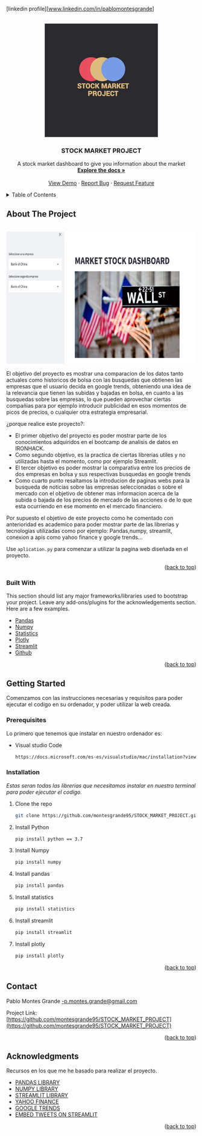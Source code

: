 



[linkedin profile][www.linkedin.com/in/pablomontesgrande]



<!-- PROJECT LOGO -->
<br />
<div align="center">
  <a href="https://github.com/montesgrande95/STOCK_MARKET_PROJECT">
    <img src="/IMAGENES_README/stock_market_logo.png"  width=300 height=300  alt="PROJECT LOGO"/>
  </a>

  <h3 align="center">STOCK MARKET PROJECT</h3>

  <p align="center">
    A stock market dashboard to give you information about the market
    <br />
    <a href="https://github.com/montesgrande95/STOCK_MARKET_PROJECT"><strong>Explore the docs »</strong></a>
    <br />
    <br />
    <a href="https://github.com/montesgrande95/STOCK_MARKET_PROJECT">View Demo</a>
    ·
    <a href="https://github.com/montesgrande95/STOCK_MARKET_PROJECT/issues">Report Bug</a>
    ·
    <a href="https://github.com/montesgrande95/STOCK_MARKET_PROJECT/issues">Request Feature</a>
  </p>
</div>



<!-- TABLE OF CONTENTS -->
<details>
  <summary>Table of Contents</summary>
  <ol>
    <li>
      <a href="#about-the-project">About The Project</a>
      <ul>
        <li><a href="#built-with">Built With</a></li>
      </ul>
    </li>
    <li>
      <a href="#getting-started">Getting Started</a>
      <ul>
        <li><a href="#prerequisites">Prerequisites</a></li>
        <li><a href="#installation">Installation</a></li>
      </ul>
    </li>
    <li><a href="#contact">Contact</a></li>
    <li><a href="#acknowledgments">Acknowledgments</a></li>
  </ol>
</details>



<!-- ABOUT THE PROJECT -->
## About The Project

<br />
<div align="center">
  <img src="/IMAGENES_README/stock_market_screemshot.png"  width=700 height=350  alt="PROJECT LOGO"/>
</div>


El objetivo del proyecto es mostrar una comparacion de los datos tanto actuales como historicos de bolsa con
las busquedas que obtienen las empresas que el usuario decida en google trends, obteniendo una idea de la relevancia
que tienen las subidas y bajadas en bolsa, en cuanto a las busquedas sobre las empresas, lo que pueden aprovechar ciertas
compañias para por ejemplo introducir publicidad en esos momentos de picos de precios, o cualquier otra estrategia empresarial.

¿porque realice este proyecto?:
* El primer objetivo del proyecto es poder mostrar parte de los conocimientos adquiridos en el bootcamp de analisis de datos en IRONHACK.
* Como segundo objetivo, es la practica de ciertas librerias utiles y no utilizadas hasta el momento, como por ejemplo Streamlit.
* El tercer objetivo es poder mostrar la comparativa entre los precios de dos empresas en bolsa y sus respectivas busquedas en google trends
* Como cuarto punto resaltamos la introducion de paginas webs para la busqueda de noticias sobre las empresas seleccionadas o sobre el mercado
  con el objetivo de obtener mas informacion acerca de la subida o bajada de los precios de mercado de las acciones o de lo que esta ocurriendo
  en ese momento en el mercado financiero.

Por supuesto el objetivo de este proyecto como he comentado con anterioridad es academico para poder mostrar parte de las librerias y tecnologias utilizadas como por ejemplo: Pandas,numpy, streamlit, conexion a apis como yahoo finance y google trends...


Use `aplication.py` para comenzar a utilizar la pagina web diseñada en el proyecto.

<p align="right">(<a href="#top">back to top</a>)</p>



### Built With

This section should list any major frameworks/libraries used to bootstrap your project. Leave any add-ons/plugins for the acknowledgements section. Here are a few examples.

* [Pandas](https://pandas.pydata.org)
* [Numpy](https://numpy.org)
* [Statistics](http://www.statistics.org)
* [Plotly](https://plotly.com)
* [Streamlit](https://streamlit.io)
* [Github](https://github.com)


<p align="right">(<a href="#top">back to top</a>)</p>



<!-- GETTING STARTED -->
## Getting Started

Comenzamos con las instrucciones necesarias y requisitos para poder ejecutar el codigo en su ordenador, y poder 
utilizar la web creada.

### Prerequisites

Lo primero que tenemos que instalar en nuestro ordenador es:
* Visual studio Code
  ```sh
  https://docs.microsoft.com/es-es/visualstudio/mac/installation?view=vsmac-2019
  ```

### Installation

_Estas seran todas las librerias que necesitamos instalar en nuestro terminal para poder ejecutar el codigo._

1. Clone the repo
   ```sh
   git clone https://github.com/montesgrande95/STOCK_MARKET_PROJECT.git
   ```
2. Install Python
   ```sh
   pip install python == 3.7
   ```
3. Install Numpy
   ```sh
   pip install numpy
   ```
4. Install pandas
   ```sh
   pip install pandas
   ```
5. Install statistics
   ```sh
   pip install statistics
   ```
6. Install streamlit
   ```sh
   pip install streamlit
   ```
7. Install plotly
   ```sh
   pip install plotly
   ```


<p align="right">(<a href="#top">back to top</a>)</p>




<!-- CONTACT -->
## Contact

Pablo Montes Grande -p.montes.grande@gmail.com

Project Link: [https://github.com/montesgrande95/STOCK_MARKET_PROJECT](https://github.com/montesgrande95/STOCK_MARKET_PROJECT)

<p align="right">(<a href="#top">back to top</a>)</p>



<!-- ACKNOWLEDGMENTS -->
## Acknowledgments

Recursos en los que me he basado para realizar el proyecto.

* [PANDAS LIBRARY](https://pandas.pydata.org)
* [NUMPY LIBRARY](https://numpy.org)
* [STREAMLIT LIBRARY](https://streamlit.io)
* [YAHOO FINANCE](https://es.finance.yahoo.com)
* [GOOGLE TRENDS](https://trends.google.es)
* [EMBED TWEETS ON STREAMLIT](https://medium.com/@avra42/how-to-embed-tweets-on-streamlit-web-application-247c01fdf767)


<p align="right">(<a href="#top">back to top</a>)</p>
